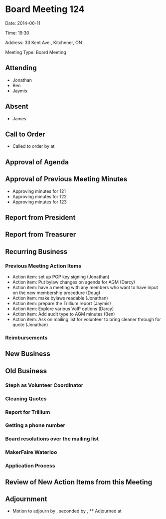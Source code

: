# Board Meeting 124

Date: 2014-06-11

Time: 19:30

Address: 33 Kent Ave., Kitchener, ON

Meeting Type: Board Meeting

## Attending
* Jonathan
* Ben
* Jaymis

## Absent
* James

## Call to Order
* Called to order by  at 

## Approval of Agenda

## Approval of Previous Meeting Minutes
* Approving minutes for 121
* Approving minutes for 122
* Approving minutes for 123

## Report from President

## Report from Treasurer

## Recurring Business

### Previous Meeting Action Items
* Action item: set up PGP key signing (Jonathan)
* Action item: Put bylaw changes on agenda for AGM (Darcy)
* Action item: have a meeting with any members who want to have input on the new membership procedure (Doug)
* Action item: make bylaws readable (Jonathan)
* Action item: prepare the Trillium report (Jaymis)
* Action item: Explore various VoIP options (Darcy)
* Action item: Add audit type to AGM minutes (Ben)
* Action item: Ask on mailing list for volunteer to bring cleaner through for quote (Jonathan)

### Reimbursements

## New Business

## Old Business

### Steph as Volunteer Coordinator

### Cleaning Quotes

### Report for Trillium

### Getting a phone number

### Board resolutions over the mailing list

### MakerFaire Waterloo

### Application Process

## Review of New Action Items from this Meeting

## Adjournment
* Motion to adjourn by , seconded by , 
** Adjourned at 
